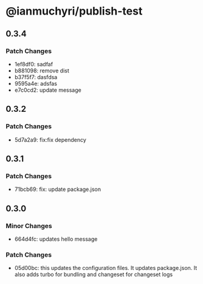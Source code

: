 # @ianmuchyri/publish-test

## 0.3.4

### Patch Changes

- 1ef8df0: sadfaf
- b881098: remove dist
- b37f5f7: dasfdsa
- 9595a4e: adsfas
- e7c0cd2: update message

## 0.3.2

### Patch Changes

- 5d7a2a9: fix:fix dependency

## 0.3.1

### Patch Changes

- 71bcb69: fix: update package.json

## 0.3.0

### Minor Changes

- 664d4fc: updates hello message

### Patch Changes

- 05d00bc: this updates the configuration files. It updates package.json. It also adds turbo for bundling and changeset for changeset logs
